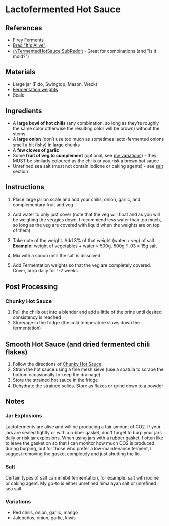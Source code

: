 # Lactofermented Hot Sauce



## References

* [Firey Ferments](https://www.amazon.de/-/en/Kirsten-K-Shockey/dp/1612127282)
* [Brad "It's Alive"](https://www.youtube.com/watch?v=UGjCeAbWKPo)
* [/r/FermentedHotSauce SubReddit](https://www.reddit.com/r/FermentedHotSauce/) - Great for combinations (and "is it mold?")

## Materials

* Large jar (Fido, Swingtop, Mason, Weck)
* [Fermentation weights](https://www.amazon.de/-/en/PPC4-Masontops-Pickle-Pebbles-Plus/dp/B00V41EZNC/ref=sr_1_6?dchild=1&keywords=g%C3%A4rgewicht&qid=1602403702&sr=8-6&th=1)
* Scale

## Ingredients

* A **large bowl of hot chilis** (any combination, so long as they’re roughly the same color otherwise the resulting color will be brown) without the stems
* A **large onion** (don’t use too much as sometimes lacto-fermented onions smell a bit fishy) in large chunks
* A **few cloves of garlic**
* Some **fruit of veg to complement** (optional, see [my variations](#variations)) - they MUST be similarly coloured as the chilis or you risk a brown hot sauce
* Unrefined sea salt (must not contain iodione or caking agents) - see [salt](#salt) section



## Instructions

1. Place large jar on scale and add your chilis, onion, garlic, and complementary fruit and veg
2. Add water to only just cover (note that the veg will float and as you will be weighing the veggies down, I recommend less water than too much, so long as the veg are covered with liquid when the weights are on top of them)
3. Take note of the weight. Add 3% of that weight (water + veg) of salt. 
   **Example:** weight of vegetables + water = 500g. 500g * .03 = 15g salt

4. Mix with a spoon until the salt is dissolved
5. Add Fermentation weights so that the veg are completely covered. Cover, burp daily for 1-2 weeks.



## Post Processing

### Chunky Hot Sauce

1. Pull the chilis out into a blender and add a little of the brine until desired consistency is reached
2. Store/age in the fridge (the cold temperature slows down the fermentation)



## Smooth Hot Sauce (and dried fermented chili flakes)

1. Follow the directions of [Chunky Hot Sauce](#chunky-hot-sauce)
2. Strain the hot sauce using a fine mesh sieve (use a spatula to scrape the bottom occasionally to keep the drainage)
3. Store the strained hot sauce in the fridge
4. Dehydrate the strained solids. Store as flakes or grind down to a powder



## Notes

### Jar Explosions

Lactoferments are alive and will be producing a fair amount of CO2. If your jars are sealed tightly or with a rubber gasket, don't forget to burp your jars daily or risk jar explosions. When using jars with a rubber gasket, I often like to leave the gasket on so that I can monitor how much CO2 is produced during burping, but for those who prefer a low-maintenance ferment, I suggest removing the gasket completely and just shutting the lid.

### Salt

Certain types of salt can inhibit fermentation, for example: salt with iodine or caking agent. My go-to is either unrefined himalayan salt or unrefined sea salt.

### Variations

* Red chilis, onion, garlic, mango
* Jalepeños, onion, garlic, kiwis